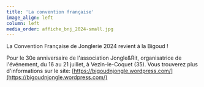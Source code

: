 ```yaml
---
title: 'La convention française'
image_align: left
column: left
media_order: affiche_bnj_2024-small.jpg
---
```


La Convention Française de Jonglerie 2024 revient à la Bigoud !

Pour le 30e anniversaire de l'association Jongle&Rit, organisatrice de l'événement, du 16 au 21 juillet, à Vezin-le-Coquet (35). 
Vous trouverez plus d'informations sur le site: [https://bigoudnjongle.wordpress.com/](https://bigoudnjongle.wordpress.com/)
